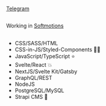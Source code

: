 [Telegram](https://t.me/acopalypse 'https://t.me/acopalypse')
##
Working in [Softmotions](https://softmotions.com/ 'https://softmotions.com/')
## 
- CSS/SASS/HTML
- CSS-in-JS/Styled-Components 💅🏾
- JavaScript/TypeScript ⭐️  
- Svelte/React 💥
- NextJS/Svelte Kit/Gatsby
- GraphQL/REST
- NodeJS
- PostgreSQL/MySQL
- Strapi CMS 👀
##
